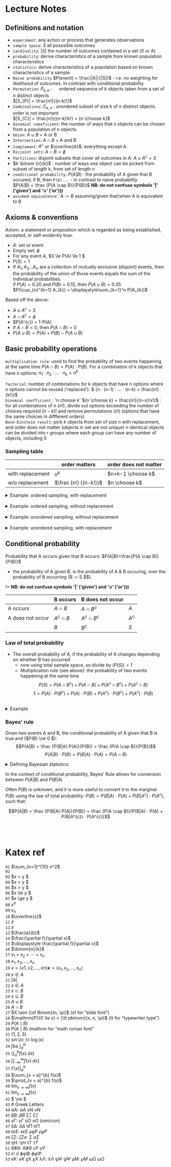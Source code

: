 # Lecture Notes

## Definitions and notation
- `experiment`: any action or process that generates observations
- `sample space`: $S$ all posssible outcomes
- `cardinality`: $|S|$  the number of outcomes contained in a set ($S$ or $A$)
- `probability`: derive characteristics of a sample from known population characteristics
- `statistics`: derive characteristics of a population based on known characteristics of a sample
- `Naive probability` $P(event) = \frac{|A|}{|S|}$ - i.e. no weighting for likelihood of outcomes. In contrast with conditional probability
- `Permutation`: $P_{k,n}$   : &emsp; ordered sequence of _k_ objects taken from a set of _n_ distinct objects  
$|S_{P}| = \frac{n!}{(n-k)!}$  
- `Combinations`: $C_{k,n}$ : unordered subset of size k of n distinct objects. order is not important  
$|S_{C}| =  \frac{n!}{(n-k)!k!} = {n \choose k}$ 
- `binomial coeeficient`:  the number of ways that x objects can be chosen from a population of n objects.
- `Union`: $A \cup B$  = A or B
- `Intersection`: $A \cap B$  = A and B
- `Complement`: $A^{c}$ or $\overline{A}$: everything except A. 
- `Disjoint sets`: $A \cap B = \phi$ 
- `Partitions`: disjoint subsets that cover all outcomes in A: $A \cup A^{c} = S$
- $k \binom {n}{k}$ : number of ways one object can be picked from subset of length k, from set of length n
- `conditional probability`: $P(A|B)$ : the probability of A given that B occured; if B, then `P(A)...` - in contrast to naive probability  
$P(A|B) = \frac {P(A \cap B)}{P(B)}$ **NB: do not confuse symbols '|' ('given') and '$\cup$' ('or')))**
- `assumed equivalence`: `$A:=B$ assuming/given that/when A is equivalent to B

## Axioms & conventions  
Axiom: a statement or proposition which is regarded as being established, accepted, or self-evidently true.  
- $A$: set or event  
- Empty set: $\phi$
- For any event $A$, $0 \le P(A) \le 1 $
- $P(S) = 1$
- If $A_{1}, A_{2} ... A_{n}$ are a collection of mutually exclusive (disjoint) events, then the probability of the union of those events equals the sum of the individual probabilities.  
 if $P(A) = 0.20$ and $P(B) = 0.15$, then $P(A \cup B) = 0.35$  
$P(\cup_{n}^{k=1} A_{k}) = \displaystyle\sum_{k=1}^n P(A_{k})$ 

Based off the above:  
- $A \cup A^{c} = S$  
- $A \cap A^{c} = \phi$ 
- $P(A^{c}) = 1-P(A) 
- if $A \cap B = 0$, then $P(A \cap B) = 0$ 
- $P(A \cup B) = P(A) + P(B) - P(A \cup B)$


## Basic probability operations
`multiplication rule`:  used to find the probability of two events happening at the same time $P(A \cap B) = P(A) ⋅ P(B)$. For a combination of k objects that have n options: $n_{1} ⋅ n_{2} ⋅ ... ⋅ n_{k} = n^{k}$  

`factorial`: number of combinations for k objects that have n options where n options cannot be reused ('replaced'): 
$ {n ⋅ (n-1) ⋅ ... ⋅ (n-k) = \frac{n!}{k!}}$  
`binomial coefficient` : 'n choose k' ${n \choose k} = \frac{n!}{(n-x)!x!}$ : for all combinations of n ($n!$), 
divide out options exceeding the number of choices required ($n-k$)! and remove permutations (x!)  (options that have the same choices in diffferent orders)  
`Bose-Einstein result`: pick $k$ objects from set of size $n$ with replacement, and order does not matter (objects in set are not unique)
 n identical objects can be divided into r groups where each group can have any number of objects, including 0


### Sampling table

|                  | order matters         | order does not matter |
|------------------|-----------------------|-----------------------|
| with replacement | $n^{k}$               | $n+k-1 \choose k$     |
| w/o replacement  | $\frac {n!} {(n-k!)}$ | $n \choose k$         |


<details>
  <summary> Example: ordered sampling, with replacement</summary>

> How many permutations of a 4-digit number can be made (e.g. dial lock), where each digit can be sampled from [0-9] with replacement, where order matters
> - simple multiplication: $10 x 10 x 10 x 10$

</details>

<br>

<details>
  <summary> Example: ordered sampling, without replacement</summary>

> how many 4-letter combinations are there from a 7-letter scrabble hand (assuming 7 unique letters)
> - simple factorial multiplication, $7 x 6 x 5 x 4 = \frac{7!}{(7-4)!}$ 

</details>

<br>

<details>
  <summary> Example: unordered sampling, without replacement</summary>

> How many permutations of a 7 letter string can be made using 3 letter As and 4 letter Bs
> - the unique ways can 3 indices (locations) in the sequence be chosen for the A to be in (all combination of 3 unique locations)
> - the unique ways can 4 indices in the sequence be chosen for the B to be in (all combination of 4 unique locations)
> - the locations are unique ("without replacement", but the order in which they are selected does not matter: indices [1, 3, 4] = indices [4, 3, 1] = BABAABB (assuming a 0 index)
> - choose 4 from 7 $P_{k,n}$

</details>

<br>

<details>

  <summary> Example: unordered sampling, with replacement</summary>

> How many "combinations" of a 4-digit number (e.g. button lock) can be made, where each digit can be sampled from [0-9], order does not matter
> - order of selecting the four digits does not matter 
> - sample 4 items from 10 options, replacing without removing the selected value from the set of 10. how many different samples can be taken?
> 
> The ball and box metaphor
> - how many of each digit are in the sample (always sum to k/sample size). $i_{0} + i_{1} + i_{2} + ... + i_{9} = 4; i \in \mathbb{Z}_+$
> - How many answers are there to the above equation?
> - How many ways can four "balls" (the unordered digits) be re-arranged between 10 "containers"?  
> `| ⊛⊛⊛⊛ |   |   |   |   |   |   |   |   |   |`  
> `| ⊛⊛⊛  | ⊛ |   |   |   |   |   |   |   |   |` 
> - in the top example, all four digits are in the first box, so the lock combination  is "0 0 0 0", in the next, any permutation of "1 0 0 0"
> - how many times can the positions of the internal "container walls `|`" and the "balls `⊛`" be rearranged?
> - simple unordered sampling without replacement: selecting four unique indices from a possible 13 (there cannot be any balls outside the box, the the external walls are not counted)  

</details>

## Conditional probability  
Probability that A occurs given that B occurs: $P(A|B)=\frac{P(A \cap B)}{P(B)}$  
- the probability of A given B, is the probability of A & B occuring, over the probability of B occurring (B := S $$).  

!> **NB: do not confuse symbols '|' ('given') and '$\cup$' ('or')))**

|                  | B occurs       | B does not occur   |         |
|------------------|----------------|--------------------|---------|
| A occurs         | $A \cap B$     | $A \cap B^{c}$     | $A$     |
| A does not occur | $A^{c} \cap B$ | $A^{c} \cap B^{c}$ | $A^{c}$ |
|                  | $B$            | $B^{c}$            | $S$     |

### Law of total probability  
- The overall probability of A, if the probability of A changes depending on whether B has occurred  
  - now using total sample space, so divide by $(P(S)) = 1$  
  - Multiplication rule (see above): the probability of two events happening at the same time  
$$ P(S) = P(A \cap B^{c}) + P(A \cap B) + P(A^{c} \cap B^{c}) + P(A^{c} \cap B) $$
$$  1 = P(A)⋅P(B^{c})  + P(A)⋅P(B) + P(A^{c})⋅P(B^{c}) + P(A^{c})⋅P(B) $$  



<br>

<details>

  <summary> Example</summary>


> What is the probability that Anne will walk to work, if P(walk) is .95 when not raining, and P(walk) is .3 when raining, and P(raining) is .4  
> - $P(A|B)= P(A)⋅P(B^{c}) + P(A)⋅P(B)$  
> $ = 0.95 ⋅ 0.60 + 0.3 ⋅ 0.4$   
> = <abbr title="lol">0.69</abbr>


</details>


### Bayes' rule

Given two events A and B, the conditional probability of A given that B is true and ($P(B) \ne 0 $):
$$P(A|B) = \frac {P(B|A)⋅P(A)}{P(B)} = \frac {P(A \cap B)}{P(B)}$$
$$P(A|B)⋅P(B) = P(B|A)⋅P(A) = P(A \cap B)$$

<details>

  <summary> Defining Bayesian statistics: </summary>

?> ** Wikipedia definition **  
Bayesian statistics is a theory in the field of statistics based on the Bayesian interpretation of probability where 
probability expresses a degree of belief in an event. The degree of belief may be based on prior knowledge about the 
event, such as the results of previous experiments, or on personal beliefs about the event. This differs from a number 
of other interpretations of probability, such as the frequentist interpretation that views probability as the limit of 
the relative frequency of an event after many trials.

</details>

In the context of conditional probability, Bayes' Rule allows for conversion between $P(A|B)$ and $P(B|A)$

Often $P(B)$ is unknown, and it is more useful to convert it to the marginal $P(B)$ using the law of total probability:
$P(B) = P(B|A) ⋅ P(A) + P(B|A^{c}) ⋅ P(A^{c})$, such that:

$$P(A|B) = \frac {P(B|A)⋅P(A)}{P(B)} = \frac {P(A \cap B)}{P(B|A) ⋅ P(A) + P(B|A^{c}) ⋅ P(A^{c}}$$



<br>
<br>

# Katex ref  

  

`01`  $\sum_{n=1}^{10} n^2$  
`02`  
`03`  $x = y $  
`04`  $x < y $  
`05`  $x > y $  
`06`  $x \le y $  
`07`  $x \ge y $  
`08`  $x^{n}$  
`09`  $x_{n}$  
`10`  $\overline{x}$  
`11`  $\hat{x}$  
`12`  $\tilde{x}$  
`13`  $\frac{a}{b}$  
`14`  $\frac{\partial f}{\partial x}$  
`15`  $\displaystyle \frac{\partial f}{\partial x}$  
`16`  $\binom{n}{k}$  
`17`  $x_{1} + x_{2} + \cdots + x_{n}$  
`18`  $x_{1}, x_{2}, \dots, x_{n}$  
`19`  $x=⟨x1,x2,…,xn⟩	\mathbf{x} = \langle x_{1}, x_{2}, \dots, x_{n}\rangle$  
`20`  $x \in A$  
`21`  $|A|$  
`22`  $x \in A$  
`23`  $x \subset B$  
`24`  $x \subseteq B$  
`25`  $A \cup B$  
`26`  $A \cap B$  
`27`  $X \sim {\sf Binom}(n, \pi)$ (sf for “slide font”)  
`28`  $\mathrm{P}(X \le x) = {\tt pbinom}(x, n, \pi)$ (tt for “typewriter type”)  
`29`  $P(A \mid B)$  
`30`  $\mathrm{P}(A \mid B)$ (mathrm for “math roman font”  
`31`  $\{1, 2, 3\}$  
`32`  $\sin(x)$
`33`  $\log(x)$  
`34`  ∫ba	$\int_{a}^{b}$  
`35`  $\left(\int_{a}^{b} f(x) \; dx\right)$  
`36`  $\left[\int_{-\infty}^{\infty} f(x) \; dx\right]$  
`37`  $\left. F(x) \right|_{a}^{b}$  
`38`  $\sum_{x = a}^{b} f(x)$  
`39`  $\prod_{x = a}^{b} f(x)$  
`40`  $\lim_{x \to \infty} f(x)$  
`41`  $\displaystyle \lim_{x \to \infty} f(x)$  
`42`  $ \ne $  
`43` # Greek Letters  
`44`  αA: $\alpha A$	νN	$\nu N$  
`45`  βB: $\beta B$	ξΞ	$\xi\Xi$  
`46`  γΓ: $\gamma \Gamma$	oO	$o O$ (omicron)  
`47`  δΔ: $\delta \Delta$	πΠ	$\pi \Pi$  
`48`  ϵεE: $\epsilon \varepsilon E$	ρϱP	$\rho\varrho P$  
`49`  ζZ: $\zeta Z \sigma \,\!$	Σ	$\sigma \Sigma$  
`50`  ηH: $\eta H$	τT	$\tau T$  
`51`  θϑΘ: $\theta \vartheta \Theta$	υΥ	$\upsilon \Upsilon$  
`52`  ιI: $\iota I$	ϕφΦ	$\phi \varphi \Phi$  
`53`  κK: $\kappa K$	χX	$\chi X$ λΛ: $\lambda \Lambda$	ψΨ	$\psi \Psi$ μM: $\mu M$	ωΩ	$\omega \Omega$

